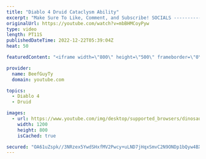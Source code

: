 ```yaml
---
title: "Diablo 4 Druid Cataclysm Ability"
excerpt: "Make Sure To Like, Comment, and Subscribe! SOCIALS ---------------------------------------------- Join Our ..."
originalUrl: https://youtube.com/watch?v=mbBHMCoyPyw
type: video
length: PT11S
publishedDateTime: 2022-12-22T05:39:04Z
heat: 50

featuredContent: "<iframe width=\"800\" height=\"500\" frameborder=\"0\" src=\"https://www.youtube.com/embed/mbBHMCoyPyw\" allow=\"accelerometer; autoplay; encrypted-media; gyroscope; picture-in-picture\" allowfullscreen></iframe>"

provider:
  name: BeefGuyTy
  domain: youtube.com

topics:
  - Diablo 4
  - Druid

images:
  - url: https://www.youtube.com/img/desktop/supported_browsers/dinosaur.png
    width: 1200
    height: 800
    isCached: true

secured: "OA61uZspk//3NRzex5YwdSHxfMV2Pwcy+uLND7jHqxSmvC2N9ONDp1bQyw4BXBQpxC5xDtR8St5f9dJ9XmD3I9k0mx9+8W0rdRrfx1lLOvlEgt29Q47+hrsxh4G79s+UrHSdiEu8zPA8VVZY7OB1PcX9UZgBqzioTAiwZzBXVq/R4Km6VDkppR9T0L81DBTEj0lrAFq0uy6ZCQozc/sbwbbZXnsoZ6F27gksvhidraR6IAoGwFAv3mZxlwi3HMqLROgEslRfurB6BDGvzTt2EpjLkpCd5xZKo5sy++86tNgAREgZh9Qg3qeT8gBBJRvmwWSUkEZhlZo7WlIPC74IU8eeQS0pmnrlInLOcFUSsfGVcioXPMQh1xWT+H9opKb0JOWgCCqTDrEQS9TvVk7tDYiC8iSE/7GmyV/EAz4hwZ0=;Kz3X1CZ+5TGK3KbVtSIu4g=="
---
```


